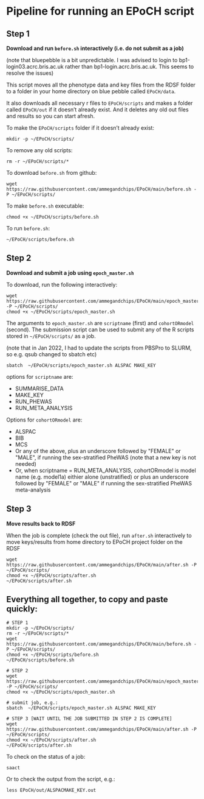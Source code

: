 # Pipeline for running an EPoCH script

## Step 1

**Download and run `before.sh` interactively (i.e. do not submit as a job)**

(note that bluepebble is a bit unpredictable. I was advised to login to bp1-login03.acrc.bris.ac.uk rather than bp1-login.acrc.bris.ac.uk. This seems to resolve the issues)

This script moves all the phenotype data and key files from the RDSF folder to a folder in your home directory on blue pebble called `EPoCH/data`.

It also downloads all necessary r files to `EPoCH/scripts` and makes a folder called `EPoCH/out` if it doesn’t already exist. And it deletes any old out files and results so you can start afresh.

To make the `EPoCH/scripts` folder if it doesn’t already exist:

```
mkdir -p ~/EPoCH/scripts/
```

To remove any old scripts:

```
rm -r ~/EPoCH/scripts/*
```

To download `before.sh` from github:

```
wget https://raw.githubusercontent.com/ammegandchips/EPoCH/main/before.sh -P ~/EPoCH/scripts/
```

To make `before.sh` executable:

```
chmod +x ~/EPoCH/scripts/before.sh
```

To run `before.sh`:

```
~/EPoCH/scripts/before.sh
```

## Step 2

**Download and submit a job using `epoch_master.sh`**

To download, run the following interactively:

```
wget https://raw.githubusercontent.com/ammegandchips/EPoCH/main/epoch_master.sh -P ~/EPoCH/scripts/
chmod +x ~/EPoCH/scripts/epoch_master.sh
```

The arguments to `epoch_master.sh` are `scriptname` (first) and `cohortORmodel` (second). The submission script can be used to submit any of the R scripts stored in `~/EPoCH/scripts/` as a job. 

(note that in Jan 2022, I had to update the scripts from PBSPro to SLURM, so e.g. qsub changed to sbatch etc)

```
sbatch  ~/EPoCH/scripts/epoch_master.sh ALSPAC MAKE_KEY
```

options for `scriptname` are:

  *   SUMMARISE_DATA
  *   MAKE_KEY
  *   RUN_PHEWAS
  *   RUN_META_ANALYSIS

Options for `cohortORmodel` are:

  *   ALSPAC
  *   BIB
  *   MCS
  *   Or any of the above, plus an underscore followed by "FEMALE" or "MALE", if running the sex-stratified PheWAS (note that a new key is not needed)
  *   Or, when scriptname = RUN_META_ANALYSIS, cohortORmodel is model name (e.g. model1a) eithier alone (unstratified) or plus an underscore followed by "FEMALE" or "MALE" if running the sex-stratified PheWAS meta-analysis

## Step 3

**Move results back to RDSF**

When the job is complete (check the out file), run `after.sh` interactively to move keys/results from home directory to EPoCH project folder on the RDSF

```
wget https://raw.githubusercontent.com/ammegandchips/EPoCH/main/after.sh -P ~/EPoCH/scripts/
chmod +x ~/EPoCH/scripts/after.sh
~/EPoCH/scripts/after.sh
```

## Everything all together, to copy and paste quickly:

```
# STEP 1
mkdir -p ~/EPoCH/scripts/
rm -r ~/EPoCH/scripts/*
wget https://raw.githubusercontent.com/ammegandchips/EPoCH/main/before.sh -P ~/EPoCH/scripts/
chmod +x ~/EPoCH/scripts/before.sh
~/EPoCH/scripts/before.sh

# STEP 2
wget https://raw.githubusercontent.com/ammegandchips/EPoCH/main/epoch_master.sh -P ~/EPoCH/scripts/
chmod +x ~/EPoCH/scripts/epoch_master.sh

# submit job, e.g.:
sbatch  ~/EPoCH/scripts/epoch_master.sh ALSPAC MAKE_KEY

# STEP 3 [WAIT UNTIL THE JOB SUBMITTED IN STEP 2 IS COMPLETE]
wget https://raw.githubusercontent.com/ammegandchips/EPoCH/main/after.sh -P ~/EPoCH/scripts/
chmod +x ~/EPoCH/scripts/after.sh
~/EPoCH/scripts/after.sh
```

To check on the status of a job:
```
saact
```
Or to check the output from the script, e.g.:
```
less EPoCH/out/ALSPACMAKE_KEY.out
```
